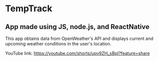 # TempTrack
## App made using JS, node.js, and ReactNative
This app obtains data from OpenWeather's API and displays current and upcoming weather conditions in the user's location.

YouTube link: https://youtube.com/shorts/upv9ZH_sBpI?feature=share